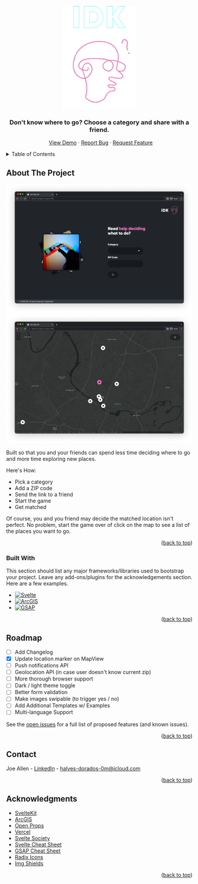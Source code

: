 <!-- PROJECT LOGO -->
<br />
<div align="center">
  <a href="https://idk-five.vercel.app/">
    <img src="static/img/logo-lockup.png" alt="Logo" width="200" height="278.082192">
  </a>

  <h3 align="center">Don't know where to go? Choose a category and share with a friend.</h3>

  <p align="center">
		&nbsp;
    <a href="https://idk-five.vercel.app/">View Demo</a>
    ·
    <a href="https://github.com/joe-allen/idk/issues">Report Bug</a>
    ·
    <a href="https://github.com/joe-allen/idk/issues">Request Feature</a>
  </p>
</div>



<!-- TABLE OF CONTENTS -->
<details>
  <summary>Table of Contents</summary>
  <ol>
    <li>
      <a href="#about-the-project">About The Project</a>
      <ul>
        <li><a href="#built-with">Built With</a></li>
      </ul>
    </li>
    <li><a href="#roadmap">Roadmap</a></li>
    <li><a href="#contact">Contact</a></li>
    <li><a href="#acknowledgments">Acknowledgments</a></li>
  </ol>
</details>



<!-- ABOUT THE PROJECT -->
## About The Project

[![Product Name Screen Shot Home][product-screenshot-1]](https://idk-five.vercel.app/)
[![Product Name Screen Shot Map][product-screenshot-2]](https://idk-five.vercel.app/)

Built so that you and your friends can spend less time deciding where to go and more time exploring new places.

Here's How:
* Pick a category
* Add a ZIP code
* Send the link to a friend
* Start the game
* Get matched

Of course, you and you friend may decide the matched location isn't perfect. No problem, start the game over of click on the map to see a list of the places you want to go.

<p align="right">(<a href="#readme-top">back to top</a>)</p>



### Built With

This section should list any major frameworks/libraries used to bootstrap your project. Leave any add-ons/plugins for the acknowledgements section. Here are a few examples.

* [![Svelte][Svelte.dev]][Svelte-url]
* [![ArcGIS][ArcGIS.com]][ArcGIS-url]
* [![GSAP][GSAP.com]][GSAP-url]

<p align="right">(<a href="#readme-top">back to top</a>)</p>


<!-- ROADMAP -->
## Roadmap

- [ ] Add Changelog
- [x] Update location marker on MapView
- [ ] Push notifications API
- [ ] Geolocation API (in case user doesn't know current zip)
- [ ] More thorough browser support
- [ ] Dark / light theme toggle
- [ ] Better form validation
- [ ] Make images swipable (to trigger yes / no)
- [ ] Add Additional Templates w/ Examples
- [ ] Multi-language Support

See the [open issues](https://github.com/joe-allen/idk/issues) for a full list of proposed features (and known issues).

<p align="right">(<a href="#readme-top">back to top</a>)</p>



<!-- CONTACT -->
## Contact

Joe Allen - [LinkedIn](https://www.linkedin.com/in/hey-joe/) - halves-dorados-0m@icloud.com

<p align="right">(<a href="#readme-top">back to top</a>)</p>



<!-- ACKNOWLEDGMENTS -->
## Acknowledgments

* [SvelteKit](https://kit.svelte.dev/)
* [ArcGIS](https://developers.arcgis.com/)
* [Open Props](https://open-props.style/#media-queries)
* [Vercel](https://vercel.com/)
* [Svelte Society](https://sveltesociety.dev/)
* [Svelte Cheat Sheet](https://sveltesociety.dev/cheatsheet)
* [GSAP Cheat Sheet](https://greensock.com/cheatsheet/)
* [Radix Icons](https://icons.radix-ui.com/)
* [Img Shields](https://shields.io)


<p align="right">(<a href="#readme-top">back to top</a>)</p>



<!-- MARKDOWN LINKS & IMAGES -->
[product-screenshot-1]: static/img/home.png
[product-screenshot-2]: static/img/map.png
[Svelte.dev]: https://img.shields.io/badge/Svelte-4A4A55?style=for-the-badge&logo=svelte&logoColor=FF3E00
[Svelte-url]: https://svelte.dev/
[ArcGIS.com]: https://img.shields.io/badge/ArcGIS-6d29cc?style=for-the-badge&logo=arcgis
[ArcGIS-url]: https://developers.arcgis.com/
[GSAP.com]: https://img.shields.io/badge/GSAP-000?style=for-the-badge&logo=greensock
[GSAP-url]: https://greensock.com/

